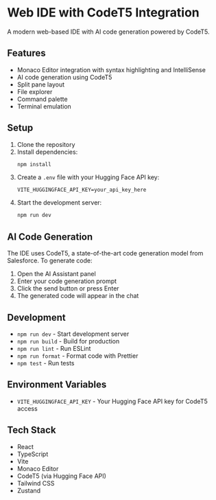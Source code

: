 # Web IDE with CodeT5 Integration

A modern web-based IDE with AI code generation powered by CodeT5.

## Features

- Monaco Editor integration with syntax highlighting and IntelliSense
- AI code generation using CodeT5
- Split pane layout
- File explorer
- Command palette
- Terminal emulation

## Setup

1. Clone the repository
2. Install dependencies:
   ```bash
   npm install
   ```
3. Create a `.env` file with your Hugging Face API key:
   ```
   VITE_HUGGINGFACE_API_KEY=your_api_key_here
   ```
4. Start the development server:
   ```bash
   npm run dev
   ```

## AI Code Generation

The IDE uses CodeT5, a state-of-the-art code generation model from Salesforce. To generate code:

1. Open the AI Assistant panel
2. Enter your code generation prompt
3. Click the send button or press Enter
4. The generated code will appear in the chat

## Development

- `npm run dev` - Start development server
- `npm run build` - Build for production
- `npm run lint` - Run ESLint
- `npm run format` - Format code with Prettier
- `npm test` - Run tests

## Environment Variables

- `VITE_HUGGINGFACE_API_KEY` - Your Hugging Face API key for CodeT5 access

## Tech Stack

- React
- TypeScript
- Vite
- Monaco Editor
- CodeT5 (via Hugging Face API)
- Tailwind CSS
- Zustand